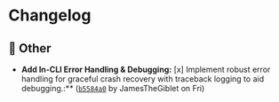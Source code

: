 # Changelog

## 🔄 Other

- **Add In-CLI Error Handling & Debugging:** [x] Implement robust error handling for graceful crash recovery with traceback logging to aid debugging.:** ([`b5584a0`](https://github.com/JamesTheGiblet/Coddy-V2.git/commit/b5584a0dc65dc57a50202ea4eeb146ee273f056f) by JamesTheGiblet on Fri)
